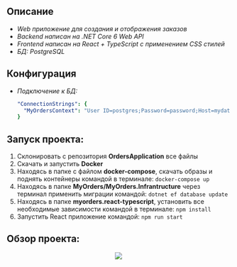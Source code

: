 Описание 
 --------
- *Web приложение для создания и отображения заказов*
- *Backend написан на .NET Core 6 Web API*
- *Frontend написан на React + TypeScript с применением CSS стилей*
- *БД: PostgreSQL*

Конфигурация
------------
- *Подключение к БД:*
  ```yaml
  "ConnectionStrings": {
    "MyOrdersContext": "User ID=postgres;Password=password;Host=mydatabase;Port=5432;Database=MyOrdersDb;"
  }
  ```
  
Запуск проекта:
---------------
1. Склонировать с репозитория **OrdersApplication** все файлы 
2. Скачать и запустить **Docker**
3. Находясь в папке с файлом **docker-compose**, скачать образы и поднять контейнеры командой в терминале:
  ```docker-compose up```
4. Находясь в папке **MyOrders/MyOrders.Infrantructure** через терминал применить миграции командой:
  ```dotnet ef database update```
5. Находясь в папке **myorders.react-typescript**, установить все необходимые зависимости командой в терминале:
  ```npm install```
6. Запустить React приложение командой:
  ```npm run start``` 
  
Обзор проекта:
---------------
<p align="center">
 <img src="https://github.com/MagistrTOE/OrdersApplication/blob/main/Review/Review.gif" text-aligncenter />
</p>
